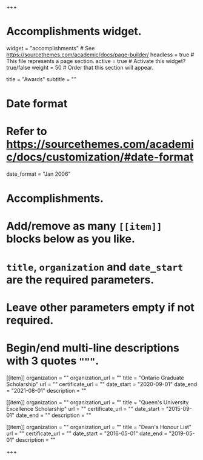 +++
# Accomplishments widget.
widget = "accomplishments"  # See https://sourcethemes.com/academic/docs/page-builder/
headless = true  # This file represents a page section.
active = true  # Activate this widget? true/false
weight = 50  # Order that this section will appear.

title = "Awards"
subtitle = ""

# Date format
#   Refer to https://sourcethemes.com/academic/docs/customization/#date-format
date_format = "Jan 2006"

# Accomplishments.
#   Add/remove as many `[[item]]` blocks below as you like.
#   `title`, `organization` and `date_start` are the required parameters.
#   Leave other parameters empty if not required.
#   Begin/end multi-line descriptions with 3 quotes `"""`.

[[item]]
  organization = ""
  organization_url = ""
  title = "Ontario Graduate Scholarship"
  url = ""
  certificate_url = ""
  date_start = "2020-09-01"
  date_end = "2021-08-01"
  description = ""

[[item]]
  organization = ""
  organization_url = ""
  title = "Queen's University Excellence Scholarship"
  url = ""
  certificate_url = ""
  date_start = "2015-09-01"
  date_end = ""
  description = ""
  
[[item]]
  organization = ""
  organization_url = ""
  title = "Dean's Honour List"
  url = ""
  certificate_url = ""
  date_start = "2016-05-01"
  date_end = "2019-05-01"
  description = ""

+++
